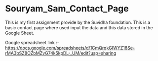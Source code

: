 # Souryam_Sam_Contact_Page
This is my first assignment provide by the Suvidha foundation. This is a basic contact page where used input the data and this data stored in the Google Sheet. 




Google spreadsheet link :- https://docs.google.com/spreadsheets/d/1CmQrqkGIWYZ18Se-rMA3bSZ8OZbMZvG74k5kpDL-_UM/edit?usp=sharing
